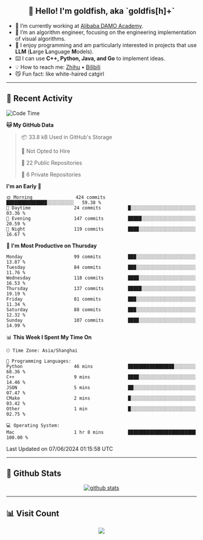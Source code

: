 
<h2 align="center">👋 Hello! I'm goldfish, aka `goldfis[h]+`</h2>

- 📍 I’m currently working at [Alibaba DAMO Academy](https://damo.alibaba.com/).  
- 🌱 I’m an algorithm engineer, focusing on the engineering implementation of visual algorithms.  
- 💬 I enjoy programming and am particularly interested in projects that use **LLM** (**L**arge **L**anguage **M**odels).   
- ⌨️ I can use **C++, Python, Java, and Go** to implement ideas.  
- 💡 How to reach me: [Zhihu](https://www.zhihu.com/people/goldfishh) • [Bilibili](https://space.bilibili.com/11349246)  
- 😼 Fun fact: like white-haired catgirl  

-------

## 🔧 Recent Activity

<!--START_SECTION:waka-->
![Code Time](http://img.shields.io/badge/Code%20Time-86%20hrs%2032%20mins-blue)

**🐱 My GitHub Data** 

> 📦 33.8 kB Used in GitHub's Storage 
 > 
> 🚫 Not Opted to Hire
 > 
> 📜 22 Public Repositories 
 > 
> 🔑 6 Private Repositories 
 > 
**I'm an Early 🐤** 

```text
🌞 Morning                424 commits         ███████████████░░░░░░░░░░   59.38 % 
🌆 Daytime                24 commits          █░░░░░░░░░░░░░░░░░░░░░░░░   03.36 % 
🌃 Evening                147 commits         █████░░░░░░░░░░░░░░░░░░░░   20.59 % 
🌙 Night                  119 commits         ████░░░░░░░░░░░░░░░░░░░░░   16.67 % 
```
📅 **I'm Most Productive on Thursday** 

```text
Monday                   99 commits          ███░░░░░░░░░░░░░░░░░░░░░░   13.87 % 
Tuesday                  84 commits          ███░░░░░░░░░░░░░░░░░░░░░░   11.76 % 
Wednesday                118 commits         ████░░░░░░░░░░░░░░░░░░░░░   16.53 % 
Thursday                 137 commits         █████░░░░░░░░░░░░░░░░░░░░   19.19 % 
Friday                   81 commits          ███░░░░░░░░░░░░░░░░░░░░░░   11.34 % 
Saturday                 88 commits          ███░░░░░░░░░░░░░░░░░░░░░░   12.32 % 
Sunday                   107 commits         ████░░░░░░░░░░░░░░░░░░░░░   14.99 % 
```


📊 **This Week I Spent My Time On** 

```text
🕑︎ Time Zone: Asia/Shanghai

💬 Programming Languages: 
Python                   46 mins             █████████████████░░░░░░░░   68.36 % 
C++                      9 mins              ████░░░░░░░░░░░░░░░░░░░░░   14.46 % 
JSON                     5 mins              ██░░░░░░░░░░░░░░░░░░░░░░░   07.47 % 
CMake                    2 mins              █░░░░░░░░░░░░░░░░░░░░░░░░   03.42 % 
Other                    1 min               █░░░░░░░░░░░░░░░░░░░░░░░░   02.75 % 

💻 Operating System: 
Mac                      1 hr 8 mins         █████████████████████████   100.00 % 
```


 Last Updated on 07/06/2024 01:15:58 UTC
<!--END_SECTION:waka-->

-------

## 📆 Github Stats

<p align="center">
    <a href="https://github.com/anuraghazra/github-readme-stats">
      <img src="https://github-readme-stats.vercel.app/api?username=goldfishh&show_icons=true&theme=dracula" alt="github stats" />
    </a>
</p>

-------

## 📊 Visit Count

<p align="center">
  <a href="https://count.getloli.com/"><img src="https://count.getloli.com/get/@:goldfishh?theme=rule34"></a>
</p>
